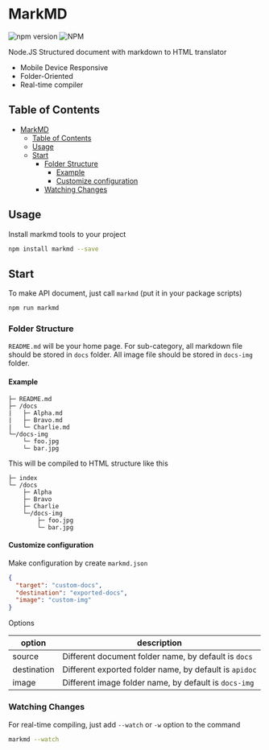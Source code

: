 # MarkMD

![npm version](https://badge.fury.io/js/markmd.svg)
![NPM](https://img.shields.io/npm/l/markmd.svg)

Node.JS Structured document with markdown to HTML translator

- Mobile Device Responsive
- Folder-Oriented
- Real-time compiler

## Table of Contents

- [MarkMD](#markmd)
  - [Table of Contents](#table-of-contents)
  - [Usage](#usage)
  - [Start](#start)
    - [Folder Structure](#folder-structure)
      - [Example](#example)
      - [Customize configuration](#customize-configuration)
    - [Watching Changes](#watching-changes)

## Usage

Install markmd tools to your project

```bash
npm install markmd --save
```

## Start

To make API document, just call `markmd` (put it in your package scripts)

```bash
npm run markmd
```

### Folder Structure

`README.md` will be your home page. For sub-category, all markdown file should be stored in `docs` folder. All image file should be stored in `docs-img` folder.

#### Example

```text
├─ README.md
├─ /docs
|   ├─ Alpha.md
|   ├─ Bravo.md
|   └─ Charlie.md
└─/docs-img
    └─ foo.jpg
    └─ bar.jpg

```

This will be compiled to HTML structure like this

```text
├─ index
└─ /docs
    ├─ Alpha
    ├─ Bravo
    ├─ Charlie
    └─/docs-img
        ├─ foo.jpg
        └─ bar.jpg
```

#### Customize configuration

Make configuration by create `markmd.json`

```json
{
  "target": "custom-docs",
  "destination": "exported-docs",
  "image": "custom-img"
}
```

Options

| option | description |
|--------|-------------|
| source | Different document folder name, by default is `docs` |
| destination | Different exported folder name, by default is `apidoc` |
| image | Different image folder name, by default is `docs-img` |

### Watching Changes

For real-time compiling, just add `--watch` or `-w` option to the command

```bash
markmd --watch
```
